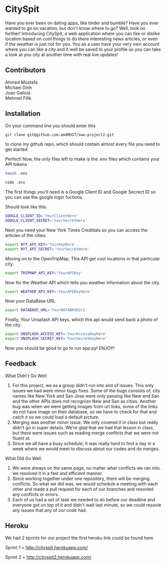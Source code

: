 # CitySpit

Have you ever been on dating apps, like tinder and bumble? Have you ever wanted to go on vacation, but don't know where to go? 
Well, look no further! Introducing CitySpit, a web application where you can like or dislike location based on cool things to do there 
interesting news articles, or even if the weather is just not for you. You as a user have your very own account where you can like a city
and it well be saved to your profile so you can take a look at you city at another time with real live updates!

## Contributors
Ahmed Mustafa<br>
Michael Dinh<br>
Joan Galicia<br>
Mehmet Filik<br>

## Installation

On your command line you should enter this 
```bash
git clone git@github.com:amdMUST/swe-project2.git
```
to clone my github repo, which should contain almost every file you need to get started

Perfect! Now, the only files left to make is the .env files which contains your API tokens
```bash
touch .env
```
```bash
code .env
```
The first things you'll need is a Google Client ID and Google Secrect ID so you can use the google login fuctions.

Should look like this.
```bash
GOOGLE_CLIENT_ID='YourClientHere'
GOOGLE_CLIENT_SECRET='YourSecretHere'
```

Next you need your New York Times Creditials so you can access the articles of the cities.
```bash
export NYT_API_KEY='YourKeyHere'
export NYT_API_SECRET='YourSecretHere'
```

Moving on to the OpenTripMap, This API get cool locations in that particular city.
```bash
export TRIPMAP_API_KEY='YourAPIKey'
```

Now for the Weather API which tells you weather information about the city.
```bash
export WEATHER_API_KEY='YourAPIKeyHere'
```

Now your DataBase URL
```bash
export DATABASE_URL='YourDATABASEUrl'
```

Finally, Your Unsplash API keys, which this api would send back a photo of the city.
```bash
export UNSPLASH_ACCESS_KEY='YourAccessKeyHere'
export UNSPLASH_SECRET_KEY='YourSecretKeyHere'
```

Now you should be good to go to run app.py! ENJOY!


## Feedback
What Didn't Go Well:
<ol>
    <li>
        For this project, we as a group didn't run into alot of issues. This only issues we had were minor bugs fixes.
        Some of the bugs consists of, city names like New York and San Jose were only passing like New and San and the other APIs does not
        recognize New and San as cities. Another bug was when we were getting images from url links, some of the links do not have image on their database, so we have to check for that and catch it so we could load a default picture.
    </li>
    <li>
        Merging was another minor issue. We only covered it in class but really didn't go in super details. We're glad that we had that lesson in class, but there were issues such as reading merge conflicts that we were not fluent at.
    </li>
    <li>
        Since we all have a busy schedule, it was really hard to find a day in a week where we would meet to discuss about our codes and do merges.
    </li>
</ol>

What Did Go Well:
<ol>
    <li>
        We were always on the same page, no matter what conflicts we ran into. we resolved it in a fast and efficient manner.
    </li>
    <li>
        Since working together under one repository, there will be merging conflicts. So what we did was, we would schedule a meeting with each other and made a pull request for each of our branches and resovled any conflicts or errors.
    </li>
    <li>
        Each of us had a set of task we needed to do before our deadline and everyone got on top of it and didn't wait last minute, so we could resovle any issues that any of our code had.
    </li>
</ol>


## Heroku
We had 2 sprints for our project the first heroku link could be found here

Sprint 1 = http://cityspit.herokuapp.com/

Sprint 2 = http://cityspit2.herokuapp.com/